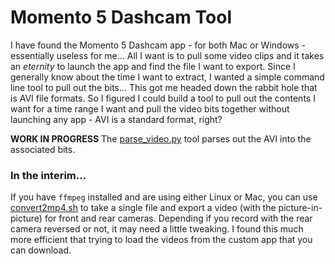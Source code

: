 # Momento 5 Dashcam Tool

I have found the Momento 5 Dashcam app - for both Mac or Windows - essentially useless for me...  All I want is to pull some video clips and it takes an *eternity* to launch the app and find the file I want to export.  Since I generally know about the time I want to extract, I wanted a simple command line tool to pull out the bits...  This got me headed down the rabbit hole that is AVI file formats.  So I figured I could build a tool to pull out the contents I want for a time range I want and pull the video bits together without launching any app - AVI is a standard format, right?


**WORK IN PROGRESS**
The [parse_video.py](parse_video.py) tool  parses out the AVI into the associated bits.


### In the interim...
If you have `ffmpeg` installed and are using either Linux or Mac, you can use [convert2mp4.sh](convert2mp4.sh) to take a single file and export a video (with the picture-in-picture) for front and rear cameras.  Depending if you record with the rear camera reversed or not, it may need a little tweaking.  I found this much more efficient that trying to load the videos from the custom app that you can download.
